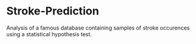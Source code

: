 # Stroke-Prediction

Analysis of a famous database containing samples of stroke occurences using a statistical hypothesis test.
